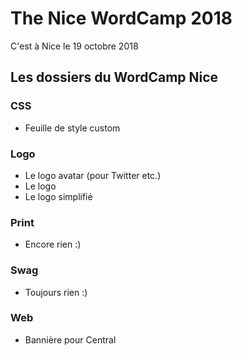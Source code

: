 # The Nice WordCamp 2018

C'est à Nice le 19 octobre 2018

## Les dossiers du WordCamp Nice

### CSS
* Feuille de style custom

### Logo
* Le logo avatar (pour Twitter etc.)
* Le logo 
* Le logo simplifié

### Print
* Encore rien :)

### Swag 
* Toujours rien :)

### Web
* Bannière pour Central